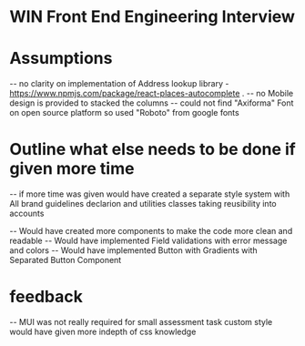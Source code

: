 # WIN Front End Engineering Interview

# Assumptions

-- no clarity on implementation of Address lookup library - https://www.npmjs.com/package/react-places-autocomplete .
-- no Mobile design is provided to stacked the columns
-- could not find "Axiforma" Font on open source platform so used "Roboto" from google fonts

# Outline what else needs to be done if given more time

-- if more time was given would have created a separate style system with All brand guidelines declarion and utilities classes taking reusibility into accounts

-- Would have created more components to make the code more clean and readable
-- Would have implemented Field validations with error message and colors
-- Would have implemented Button with Gradients with Separated Button Component

# feedback

-- MUI was not really required for small assessment task custom style would have given more indepth of css knowledge
